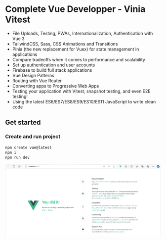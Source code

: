# Complete Vue Developper - Vinia Vitest

- File Uploads, Testing, PWAs, Internationalization, Authentication with Vue 3
- TailwindCSS, Sass, CSS Animations and Transitions
- Pinia (the new replacement for Vuex) for state management in applications
- Compare tradeoffs when it comes to performance and scalability
- Set up authentication and user accounts
- Firebase to build full stack applications
- Vue Design Patterns
- Routing with Vue Router
- Converting apps to Progressive Web Apps
- Testing your application with Vitest, snapshot testing, and even E2E testing!
- Using the latest ES6/ES7/ES8/ES9/ES10/ES11 JavaScript to write clean code


## Get started

### Create and run project
```
npm create vue@latest
npm i
npm run dev
```


<img src="/pictures/init.png" title="architecture"  width="900">